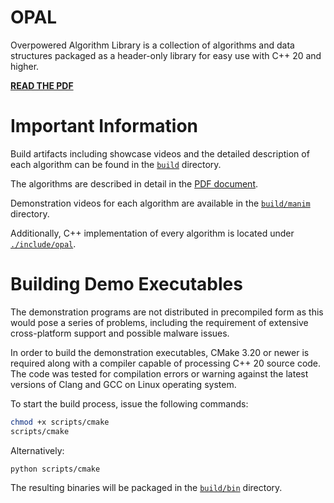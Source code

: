 # OPAL

Overpowered Algorithm Library is a collection of algorithms and data structures packaged as a header-only library for easy use with C++ 20 and higher.

**[READ THE PDF](./build/opal.pdf)**

# Important Information

Build artifacts including showcase videos and the detailed description of each algorithm can be found in the [`build`](./build) directory.

The algorithms are described in detail in the [PDF document](./build/opal.pdf).

Demonstration videos for each algorithm are available in the [`build/manim`](./build/manim) directory.

Additionally, C++ implementation of every algorithm is located under [`./include/opal`](./include/opal).

# Building Demo Executables

The demonstration programs are not distributed in precompiled form as this would pose a series of problems, including the requirement of extensive cross-platform support and possible malware issues.

In order to build the demonstration executables, CMake 3.20 or newer is required along with a compiler capable of processing C++ 20 source code.
The code was tested for compilation errors or warning against the latest versions of Clang and GCC on Linux operating system.

To start the build process, issue the following commands:

```bash
chmod +x scripts/cmake
scripts/cmake
```

Alternatively:

```bash
python scripts/cmake
```

The resulting binaries will be packaged in the [`build/bin`](./build/bin) directory.
